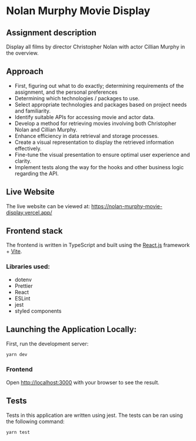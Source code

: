 # Nolan Murphy Movie Display

## Assignment description 

Display  all films by director Christopher Nolan with actor Cillian Murphy in the overview. 


## Approach

- First, figuring out what to do exactly; determining requirements of the assignment, 
and the personal preferences
- Determining which technologies / packages to use.
- Select appropriate technologies and packages based on project needs and familiarity.
- Identify suitable APIs for accessing movie and actor data.
- Develop a method for retrieving movies involving both Christopher Nolan and Cillian Murphy.
- Enhance efficiency in data retrieval and storage processes.
- Create a visual representation to display the retrieved information effectively.
- Fine-tune the visual presentation to ensure optimal user experience and clarity.
- Implement tests along the way for the hooks and other business logic regarding the API.


## Live Website

The live website can be viewed at: https://nolan-murphy-movie-display.vercel.app/

## Frontend stack

The frontend is written in TypeScript and built using the [React.js](https://react.dev/) framework + [Vite](https://vitejs.dev/).

### Libraries used:
- dotenv
- Prettier
- React
- ESLint
- jest
- styled components

## Launching the Application Locally:

First, run the development server:

```bash
yarn dev
```

### Frontend
Open [http://localhost:3000](http://localhost:3000) with your browser to see the result.


## Tests
Tests in this application are written using jest. The tests can be ran using the following command:

```bash
yarn test
```
